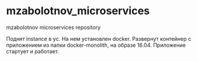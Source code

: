 # mzabolotnov_microservices
mzabolotnov microservices repository

Поднят instance в yс. На нем установлен docker. Развернут контейнер с приложением из папки docker-monolith, на образе 16.04. Приложение стартует и работает.
